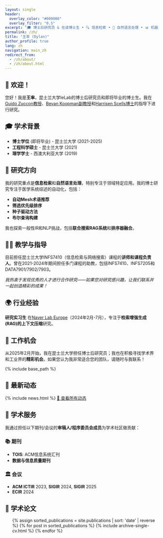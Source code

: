 ```yaml
---
layout: single
header:
  overlay_color: "#000000"
  overlay_filter: "0.5"
excerpt: "🎓 博士后研究员 & 在读博士生 • 🔍 信息检索 • 🤖 自然语言处理 • 📊 机器学习"
permalink: /zh/
title: "王率 (Dylan)"
author_profile: true
lang: zh
navigation: main_zh
redirect_from: 
  - /zh/about/
  - /zh/about.html
---
```


## 👋 欢迎！

您好！我是**王率**，昆士兰大学IeLab的博士后研究员和即将毕业的博士生。我在[Guido Zuccon教授](https://researchers.uq.edu.au/researcher/22857)、[Bevan Koopman副教授](https://bevankoopman.github.io/)和[Harrisen Scells博士](https://scells.me/)的指导下进行研究。

## 🎓 学术背景

- **博士学位** (即将毕业) - 昆士兰大学 (2021-2025)
- **工程科学硕士** - 昆士兰大学 (2021)
- **理学学士** - 西澳大利亚大学 (2019)

## 🔬 研究方向

我的研究重点是**信息检索**和**自然语言处理**，特别专注于领域特定应用。我的博士研究专注于医学系统综述的自动化，包括：

- **自动Mesh术语推荐**
- **筛选优先级排序** 
- **种子驱动方法**
- **布尔查询构建**

我也探索一般性IR和NLP挑战，包括**联合搜索RAG系统**和**排序器融合**。

## 👨‍🏫 教学与指导

目前担任昆士兰大学INFS7410（信息检索与网络搜索）课程的**讲师和课程负责人**。曾在2021-2024年期间担任多门课程的助教，包括INFS7410、INFS7205和DATA7901/7902/7903。

*我热衷于发现优秀的人才进行合作研究——如果您对研究感兴趣，让我们联系并一起创造精彩的成果！*

## 🌍 行业经验

**研究实习生** 在[Naver Lab Europe](https://europe.naverlabs.com/)（2024年2月-7月），专注于**检索增强生成(RAG)的上下文压缩**研究。

## 💼 工作机会

从2025年2月开始，我在昆士兰大学担任博士后研究员；我也在积极寻找学术界和工业界的**精彩机会**。如果您认为我非常适合您的团队，请随时与我联系！

{% include base_path %}

## 📰 最新动态
<div class="news-section">
{% include news.html %}
<a href="/zh/news/" class="btn btn--primary btn--large">📖 查看所有动态</a>
</div>

## 🤝 学术服务

我通过担任以下期刊/会议的**审稿人/程序委员会成员**为学术社区做贡献：

### 📚 期刊
- **TOIS**: ACM信息系统汇刊
- **数据与信息质量期刊**

### 🏛️ 会议  
- **ACM ICTIR** 2023, **SIGIR** 2024, **SIGIR** 2025
- **ECIR** 2024

## 📝 学术论文

<ul>
{% assign sorted_publications = site.publications | sort: 'date' | reverse %}
{% for post in sorted_publications %}
  {% include archive-single-cv.html %}
{% endfor %}
</ul>